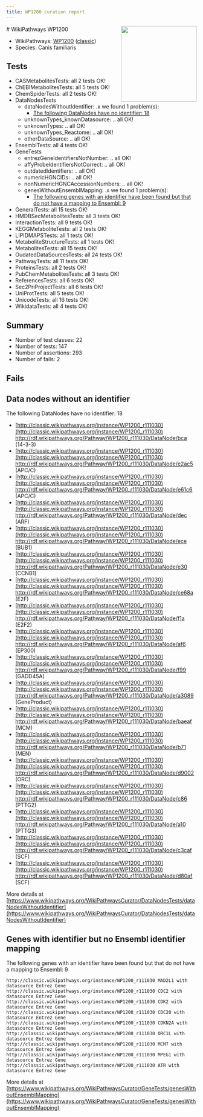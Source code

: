 ```yaml
---
title: WP1200 curation report
---
```


<img style="float: right; width: 200px" src="https://upload.wikimedia.org/wikipedia/commons/thumb/8/83/Wplogo_with_text_500.png/640px-Wplogo_with_text_500.png" />
# WikiPathways WP1200

* WikiPathways: [WP1200](https://wikipathways.org/pathways/WP1200) ([classic](https://classic.wikipathways.org/instance/WP1200))
* Species: Canis familiaris
## Tests
* CASMetabolitesTests: all 2 tests OK!
* ChEBIMetabolitesTests: all 5 tests OK!
* ChemSpiderTests: all 2 tests OK!
* DataNodesTests
    * dataNodesWithoutIdentifier: .x we found 1 problem(s):
        * [The following DataNodes have no identifier: 18](#8792c498)
    * unknownTypes_knownDatasource: .. all OK!
    * unknownTypes: .. all OK!
    * unknownTypes_Reactome: .. all OK!
    * otherDataSource: .. all OK!
* EnsemblTests: all 4 tests OK!
* GeneTests
    * entrezGeneIdentifiersNotNumber: .. all OK!
    * affyProbeIdentifiersNotCorrect: .. all OK!
    * outdatedIdentifiers: .. all OK!
    * numericHGNCIDs: .. all OK!
    * nonNumericHGNCAccessionNumbers: .. all OK!
    * genesWithoutEnsemblMapping: .x we found 1 problem(s):
        * [The following genes with an identifier have been found but that do not have a mapping to Ensembl: 9](#40286d8b)
* GeneralTests: all 15 tests OK!
* HMDBSecMetabolitesTests: all 3 tests OK!
* InteractionTests: all 9 tests OK!
* KEGGMetaboliteTests: all 2 tests OK!
* LIPIDMAPSTests: all 1 tests OK!
* MetaboliteStructureTests: all 1 tests OK!
* MetabolitesTests: all 15 tests OK!
* OudatedDataSourcesTests: all 24 tests OK!
* PathwayTests: all 11 tests OK!
* ProteinsTests: all 2 tests OK!
* PubChemMetabolitesTests: all 3 tests OK!
* ReferencesTests: all 6 tests OK!
* Sec2PriProjectTests: all 6 tests OK!
* UniProtTests: all 5 tests OK!
* UnicodeTests: all 16 tests OK!
* WikidataTests: all 4 tests OK!


## Summary

* Number of test classes: 22
* Number of tests: 147
* Number of assertions: 293
* Number of fails: 2

## Fails

<a name="8792c498" />

## Data nodes without an identifier

The following DataNodes have no identifier: 18

* [http://classic.wikipathways.org/instance/WP1200_r111030](http://classic.wikipathways.org/instance/WP1200_r111030) http://rdf.wikipathways.org/Pathway/WP1200_r111030/DataNode/bca (14-3-3)
* [http://classic.wikipathways.org/instance/WP1200_r111030](http://classic.wikipathways.org/instance/WP1200_r111030) http://rdf.wikipathways.org/Pathway/WP1200_r111030/DataNode/e2ac5 (APC/C)
* [http://classic.wikipathways.org/instance/WP1200_r111030](http://classic.wikipathways.org/instance/WP1200_r111030) http://rdf.wikipathways.org/Pathway/WP1200_r111030/DataNode/e61c6 (APC/C)
* [http://classic.wikipathways.org/instance/WP1200_r111030](http://classic.wikipathways.org/instance/WP1200_r111030) http://rdf.wikipathways.org/Pathway/WP1200_r111030/DataNode/dec (ARF)
* [http://classic.wikipathways.org/instance/WP1200_r111030](http://classic.wikipathways.org/instance/WP1200_r111030) http://rdf.wikipathways.org/Pathway/WP1200_r111030/DataNode/ece (BUB1)
* [http://classic.wikipathways.org/instance/WP1200_r111030](http://classic.wikipathways.org/instance/WP1200_r111030) http://rdf.wikipathways.org/Pathway/WP1200_r111030/DataNode/e30 (CCNB1)
* [http://classic.wikipathways.org/instance/WP1200_r111030](http://classic.wikipathways.org/instance/WP1200_r111030) http://rdf.wikipathways.org/Pathway/WP1200_r111030/DataNode/ce68a (E2F)
* [http://classic.wikipathways.org/instance/WP1200_r111030](http://classic.wikipathways.org/instance/WP1200_r111030) http://rdf.wikipathways.org/Pathway/WP1200_r111030/DataNode/f1a (E2F2)
* [http://classic.wikipathways.org/instance/WP1200_r111030](http://classic.wikipathways.org/instance/WP1200_r111030) http://rdf.wikipathways.org/Pathway/WP1200_r111030/DataNode/af6 (EP300)
* [http://classic.wikipathways.org/instance/WP1200_r111030](http://classic.wikipathways.org/instance/WP1200_r111030) http://rdf.wikipathways.org/Pathway/WP1200_r111030/DataNode/f99 (GADD45A)
* [http://classic.wikipathways.org/instance/WP1200_r111030](http://classic.wikipathways.org/instance/WP1200_r111030) http://rdf.wikipathways.org/Pathway/WP1200_r111030/DataNode/a3089 (GeneProduct)
* [http://classic.wikipathways.org/instance/WP1200_r111030](http://classic.wikipathways.org/instance/WP1200_r111030) http://rdf.wikipathways.org/Pathway/WP1200_r111030/DataNode/baeaf (MCM)
* [http://classic.wikipathways.org/instance/WP1200_r111030](http://classic.wikipathways.org/instance/WP1200_r111030) http://rdf.wikipathways.org/Pathway/WP1200_r111030/DataNode/b71 (MEN)
* [http://classic.wikipathways.org/instance/WP1200_r111030](http://classic.wikipathways.org/instance/WP1200_r111030) http://rdf.wikipathways.org/Pathway/WP1200_r111030/DataNode/d9002 (ORC)
* [http://classic.wikipathways.org/instance/WP1200_r111030](http://classic.wikipathways.org/instance/WP1200_r111030) http://rdf.wikipathways.org/Pathway/WP1200_r111030/DataNode/c86 (PTTG2)
* [http://classic.wikipathways.org/instance/WP1200_r111030](http://classic.wikipathways.org/instance/WP1200_r111030) http://rdf.wikipathways.org/Pathway/WP1200_r111030/DataNode/a10 (PTTG3)
* [http://classic.wikipathways.org/instance/WP1200_r111030](http://classic.wikipathways.org/instance/WP1200_r111030) http://rdf.wikipathways.org/Pathway/WP1200_r111030/DataNode/c3caf (SCF)
* [http://classic.wikipathways.org/instance/WP1200_r111030](http://classic.wikipathways.org/instance/WP1200_r111030) http://rdf.wikipathways.org/Pathway/WP1200_r111030/DataNode/d80af (SCF)


More details at [https://www.wikipathways.org/WikiPathwaysCurator/DataNodesTests/dataNodesWithoutIdentifier](https://www.wikipathways.org/WikiPathwaysCurator/DataNodesTests/dataNodesWithoutIdentifier)

<a name="40286d8b" />

## Genes with identifier but no Ensembl identifier mapping

The following genes with an identifier have been found but that do not have a mapping to Ensembl: 9
```
http://classic.wikipathways.org/instance/WP1200_r111030 MAD2L1 with datasource Entrez Gene
http://classic.wikipathways.org/instance/WP1200_r111030 CDC2 with datasource Entrez Gene
http://classic.wikipathways.org/instance/WP1200_r111030 CDK2 with datasource Entrez Gene
http://classic.wikipathways.org/instance/WP1200_r111030 CDC20 with datasource Entrez Gene
http://classic.wikipathways.org/instance/WP1200_r111030 CDKN2A with datasource Entrez Gene
http://classic.wikipathways.org/instance/WP1200_r111030 ORC1L with datasource Entrez Gene
http://classic.wikipathways.org/instance/WP1200_r111030 MCM7 with datasource Entrez Gene
http://classic.wikipathways.org/instance/WP1200_r111030 MPEG1 with datasource Entrez Gene
http://classic.wikipathways.org/instance/WP1200_r111030 ATR with datasource Entrez Gene
```

More details at [https://www.wikipathways.org/WikiPathwaysCurator/GeneTests/genesWithoutEnsemblMapping](https://www.wikipathways.org/WikiPathwaysCurator/GeneTests/genesWithoutEnsemblMapping)

